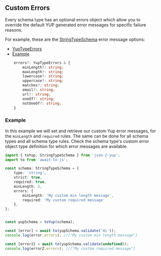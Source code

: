 ## Custom Errors
Every schema type has an optional errors object which allow you to override the default YUP generated error messages for specific failure reasons.

For example, these are the [StringTypeSchema](../src/types/StringTypeSchema.ts) error message options:

- [YupTypeErrors](../src/types/YupTypeErrors.ts)
- [Example](#example)

```typescript
    errors?: YupTypeErrors & {
        minLength?: string;
        maxLength?: string;
        lowercase?: string;
        uppercase?: string;
        matches?: string;
        email?: string;
        url?: string;
        oneOf?: string;
        notOneOf?: string;
    }
```

### Example

In this example we will set and retrieve our custom Yup error messages, for the `minLength` and `required` rules. The same can be done for all schema types and all schema type rules. Check the schema type's custom error object type definition for which error messages are available.

```typescript
import { toYup, StringTypeSchema } from 'json-2-yup';
import to from 'await-to-js'; 

const schema: StringTypeSchema = {
    type: 'string',
    strict: true,
    required: true,
    minLength: 5,
    errors: {
        minLength: 'My custom min length message',
        required: 'My custom required message'
    },
};


const yupSchema = toYup(schema);

const [error] = await to(yupSchema.validate('Hi'));
console.log(error.errors); //["My custom min length message"]

const [error2] = await to(yupSchema.validate(undefined));
console.log(error2.errors); //["My custom required message"]


```